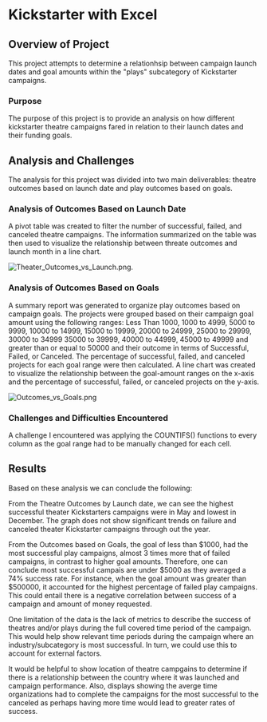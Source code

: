 # Kickstarter with Excel

## Overview of Project

This project attempts to determine a relationhsip between campaign launch dates and goal amounts within the "plays" subcategory of Kickstarter campaigns. 

### Purpose

The purpose of this project is to provide an analysis on how different kickstarter theatre campaigns fared in relation to their launch dates and their funding goals. 

## Analysis and Challenges

The analysis for this project was divided into two main deliverables: theatre outcomes based on launch date and play outcomes based on goals. 

### Analysis of Outcomes Based on Launch Date

A pivot table was created to filter the number of successful, failed, and canceled theatre campaigns. The information summarized on the table was then used to visualize the relationship between threate outcomes and launch month in a line chart.

![Theater_Outcomes_vs_Launch.png](path/to/Theater_Outcomes_vs_Launch.png).

### Analysis of Outcomes Based on Goals

A summary report was generated to organize play outcomes based on campaign goals. The projects were grouped based on their campaign goal amount using the following ranges: Less Than 1000, 1000 to 4999, 5000 to 9999, 10000 to 14999, 15000 to 19999, 20000 to 24999, 25000 to 29999, 30000 to 34999 35000 to 39999, 40000 to 44999, 45000 to 49999 and greater than or equal to 50000 and their outcome in terms of Successful,  Failed, or Canceled. The percentage of successful, failed, and canceled projects for each goal range were then calculated. A line chart was created to visualize the relationship between the goal-amount ranges on the x-axis and the percentage of successful, failed, or canceled projects on the y-axis.

![Outcomes_vs_Goals.png](path/to/Outcomes_vs_Goals.png)

### Challenges and Difficulties Encountered

A challenge I encountered was applying the COUNTIFS() functions to every column as the goal range had to be manually changed for each cell. 

## Results

Based on these analysis we can conclude the following: 

  From the Theatre Outcomes by Launch date, we can see the highest successful theater Kickstarters campaigns were in May and     lowest in December.
  The graph does not show significant trends on failure and canceled theater Kickstarter campaigns through out the year.
  
  From the Outcomes based on Goals, the goal of less than $1000, had the most successful play campaigns, almost 3 times more 
  that of failed campaigns, in contrast to higher goal amounts. Therefore, one can conclude most successful campais are under   $5000 as they averaged a 74% success rate.  For instance, when the goal amount was greater than $500000, it accounted for     the highest percentage of failed play campaigns. This could entail there is a negative correlation between success of a       campaign and amount of money requested. 

One limitation of the data is the lack of metrics to describe the success of theatres and/or plays during the full covered time period of the campaign. This would help show relevant time periods during the campaign where an industry/subcategory is most successful. In turn, we could use this to account for external factors.

It would be helpful to show location of theatre campgains to determine if there is a relationship between the country where it was launched and campaign performance. Also, displays showing the averge time organizations had to complete the campaigns for the most successful to the canceled as perhaps having more time would lead to greater rates of success. 
